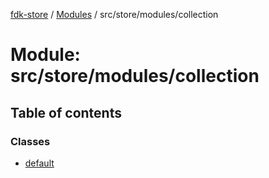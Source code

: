 [fdk-store](../README.md) / [Modules](../modules.md) / src/store/modules/collection

# Module: src/store/modules/collection

## Table of contents

### Classes

- [default](../classes/src_store_modules_collection.default.md)
